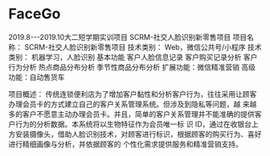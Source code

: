 # FaceGo
2019.8---2019.10大二短学期实训项目
SCRM-社交人脸识别新零售项目 项目名称： SCRM-社交人脸识别新零售项目 技术类别： Web，微信公共号/小程序 技术类别： 机器学习，人脸识别 基本功能 客户人脸信息记录 客户购买记录分析 客户行为分析 热点商品分布分析 季节性商品分布分析 扩展功能：微信精准营销 高级功能：自动售货车

项目概述： 传统连锁便利店为了增加客户黏性和分析客户行为，往往采用让顾客办理会员卡的方式建立自己的客户关系管理系统。但涉及到隐私等问题，越 来越多的客户不愿意主动办理会员卡。并且，简单的客户关系管理并不能准确的提供客户行为的分析数据。本系统将以生物特征作为会员唯一标 识 ID，通过在收银台上方安装摄像头，借助人脸识别技术，对顾客进行标识，根据顾客的购买行为、喜好进行精细画像与分析，并依据顾客的 个性化需求提供服务和精准营销支持。
